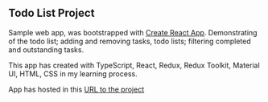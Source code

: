 ## Todo List Project

Sample web app, was bootstrapped with [Create React App](https://github.com/facebook/create-react-app). Demonstrating of the todo list; adding and removing tasks, todo lists; filtering completed and outstanding tasks.

This app has created with TypeScript, React, Redux, Redux Toolkit, Material UI, HTML, CSS in my learning process.

App has hosted in this [URL to the project](https://tinyman66.github.io/todolist/)

